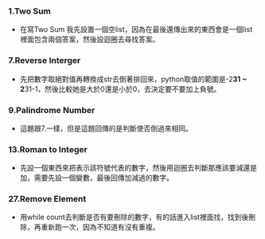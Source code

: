 ### 1.Two Sum
  * 在寫Two Sum 我先設置一個空list，因為在最後還傳出來的東西會是一個list裡面包含兩個答案，然後設迴圈去尋找答案。
### 7.Reverse Interger
  * 先把數字取絕對值再轉換成str去倒著排回來，python取值的範圍是-2**31 ~ 2**31-1，然後比較她是大於0還是小於0，去決定要不要加上負號。
### 9.Palindrome Number
  * 這題跟7.一樣，但是這題回傳的是判斷使否倒過來相同。
### 13.Roman to Integer
  * 先設一個東西來把表示該符號代表的數字，然後用迴圈去判斷那應該要減還是加，需要先設一個變數，最後回傳加減過的數字。
### 27.Remove Element
  * 用while count去判斷是否有要刪除的數字，有的話進入list裡面找，找到後刪除，再重新跑一次，因為不知道有沒有重複。
